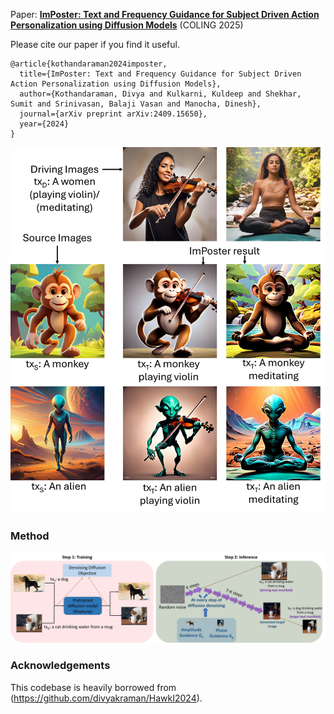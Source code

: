 Paper: [**ImPoster: Text and Frequency Guidance for Subject Driven Action Personalization using Diffusion Models**](https://arxiv.org/abs/2409.15650) (COLING 2025)

Please cite our paper if you find it useful. <br>

```
@article{kothandaraman2024imposter,
  title={ImPoster: Text and Frequency Guidance for Subject Driven Action Personalization using Diffusion Models},
  author={Kothandaraman, Divya and Kulkarni, Kuldeep and Shekhar, Sumit and Srinivasan, Balaji Vasan and Manocha, Dinesh},
  journal={arXiv preprint arXiv:2409.15650},
  year={2024}
}
```

<p align="center">
<img src="coverPic.jpg" width="720">
</p>

### Method

<p align="center">
<img src="Overview.jpg" width="720">
</p>

### Acknowledgements

This codebase is heavily borrowed from (https://github.com/divyakraman/HawkI2024).
